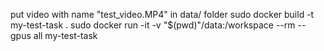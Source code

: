 put video with name "test_video.MP4" in data/ folder 
sudo docker build -t my-test-task .
sudo docker run -it -v "$(pwd)"/data:/workspace --rm --gpus all my-test-task
